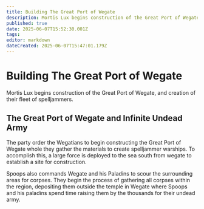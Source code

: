 ```yaml
---
title: Building The Great Port of Wegate
description: Mortis Lux begins construction of the Great Port of Wegate
published: true
date: 2025-06-07T15:52:30.001Z
tags: 
editor: markdown
dateCreated: 2025-06-07T15:47:01.179Z
---
```


# Building The Great Port of Wegate
Mortis Lux begins construction of the Great Port of Wegate, and creation of their fleet of spelljammers.

## The Great Port of Wegate and Infinite Undead Army
The party order the Wegatians to begin constructing the Great Port of Wegate whole they gather the materials to create spelljammer warships. To accomplish this, a large force is deployed to the sea south from wegate to establish a site for construction.

Spoops also commands Wegate and his Paladins to scour the surrounding areas for corpses. They begin the process of gathering all corpses within the region, depositing them outside the temple in Wegate where Spoops and his paladins spend time raising them by the thousands for their undead army.



